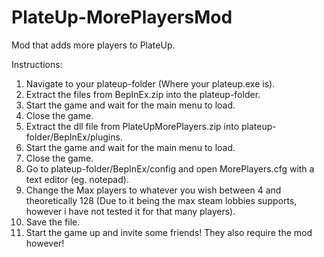 # PlateUp-MorePlayersMod
Mod that adds more players to PlateUp.

Instructions:
1. Navigate to your plateup-folder (Where your plateup.exe is).
2. Extract the files from BepInEx.zip into the plateup-folder.
3. Start the game and wait for the main menu to load.
4. Close the game.
5. Extract the dll file from PlateUpMorePlayers.zip into plateup-folder/BepInEx/plugins.
6. Start the game and wait for the main menu to load.
7. Close the game.
8. Go to plateup-folder/BepInEx/config and open MorePlayers.cfg with a text editor (eg. notepad).
9. Change the Max players to whatever you wish between 4 and theoretically 128 (Due to it being the max steam lobbies supports, however i have not tested it for that many players).
10. Save the file.
11. Start the game up and invite some friends! They also require the mod however!